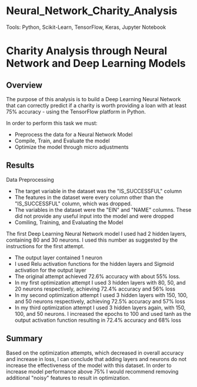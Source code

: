 # Neural_Network_Charity_Analysis
Tools: Python, Scikit-Learn, TensorFlow, Keras, Jupyter Notebook

# Charity Analysis through Neural Network and Deep Learning Models
## Overview
The purpose of this analysis is to build a Deep Learning Neural Network that can correctly predict if a charity is worth providing a loan with at least 75% accuracy - using the TensorFlow platform in Python.

In order to perform this task we must:
* Preprocess the data for a Neural Network Model
* Compile, Train, and Evaluate the model
* Optimize the model through micro adjustments

## Results
Data Preprocessing
* The target variable in the dataset was the "IS_SUCCESSFUL" column
* The features in the dataset were every column other than the "IS_SUCCESSFUL" column, which was dropped.
* The variables in the dataset were the "EIN" and "NAME" columns. These did not provide any useful input into the model and were dropped
* Comiling, Training, and Evaluating the Model

The first Deep Learning Neural Network model I used had 2 hidden layers, containing 80 and 30 neurons. I used this number as suggested by the instructions for the first attempt.
* The output layer contained 1 neuron
* I used Relu activation functions for the hidden layers and Sigmoid activation for the output layer
* The original attempt achieved 72.6% accuracy with about 55% loss.
* In my first optimization attempt I used 3 hidden layers with 80, 50, and 20 neurons respectively, achieving 72.4% accuracy and 56% loss
* In my second optimization attempt I used 3 hidden layers with 150, 100, and 50 neurons respectively, achieving 72.5% accuracy and 57% loss
* In my third optimization attempt I used 3 hidden layers again, with 150, 100, and 50 neurons. I increased the epochs to 100 and used tanh as the output activation function resulting in 72.4% accuracy and 68% loss

## Summary
Based on the optimization attempts, which decreased in overall accuracy and increase in loss, I can conclude that adding layers and neurons do not increase the effectiveness of the model with this dataset. In order to increase model performance above 75% I would recommend removing additional "noisy" features to result in optimization.
